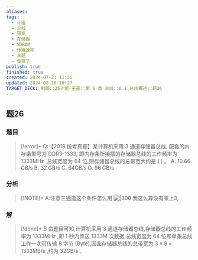 ```yaml
---
aliases: 
tags:
  - 计组
  - 总线
  - 带宽
  - 存储器
  - SDRAM
  - 传输速率
  - 真题
  - 做错了
publish: true
finished: true
created: 2024-07-21 11:35
updated: 2024-08-16 10:27
TARGET DECK: 刷题::25计组-王道::第 6 章 总线::6.1 总线概述::题26
---
```

## 题26
### 题目
> [!error]+
> Q:【2019 统考真题】某计算机采用 3 通道存储器总线, 配套的内存条型号为 DDR3-1333, 即内存条所接插的存储器总线的工作频率为 ${1333}\mathrm{{MHz}}$ ,总线宽度为 64 位,则存储器总线的总带宽大约是 ( ) 。
> A. ${10.66}\mathrm{\;{GB}}/\mathrm{s}$ B. ${32}\mathrm{\;{GB}}/\mathrm{s}$ C. ${64}\mathrm{{GB}}/\mathrm{s}$ D. ${96}\mathrm{\;{GB}}/\mathrm{s}$
### 分析
> [!NOTE]+
> A:注意三通道这个条件怎么用
> ![|300](https://img.hwenyi.tech/202408161028512.webp)
> 我这么算没有乘上3,
### 解
> [!done]+
> B
> 由题目可知,计算机采用 3 通道存储器总线,存储器总线的工作频率为 ${1333}\mathrm{{MHz}}$ ,即 1 秒内传送 ${1333}\mathrm{M}$ 次数据,总线宽度为 64 位即单条总线工作一次可传输 8 字节 (Byte),因此存储器总线的总带宽为 $3 \times  8 \times  {1333}\mathrm{{MB}}/\mathrm{s}$ ,约为 ${32}\mathrm{{GB}}/\mathrm{s}$ 。
